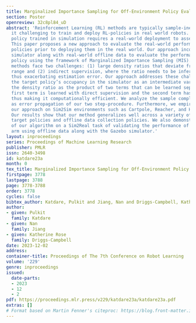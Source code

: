 ```yaml
---
title: Marginalized Importance Sampling for Off-Environment Policy Evaluation
section: Poster
openreview: 32c8pl84_uD
abstract: 'Reinforcement Learning (RL) methods are typically sample-inefficient, making
  it challenging to train and deploy RL-policies in real world robots. Even a robust
  policy trained in simulation requires a real-world deployment to assess their performance.
  This paper proposes a new approach to evaluate the real-world performance of agent
  policies prior to deploying them in the real world. Our approach incorporates a
  simulator along with real-world offline data to evaluate the performance of any
  policy using the framework of Marginalized Importance Sampling (MIS). Existing MIS
  methods face two challenges: (1) large density ratios that deviate from a reasonable
  range and (2) indirect supervision, where the ratio needs to be inferred indirectly,
  thus exacerbating estimation error. Our approach addresses these challenges by introducing
  the target policy’s occupancy in the simulator as an intermediate variable and learning
  the density ratio as the product of two terms that can be learned separately. The
  first term is learned with direct supervision and the second term has a small magnitude,
  thus making it computationally efficient. We analyze the sample complexity as well
  as error propagation of our two step-procedure. Furthermore, we empirically evaluate
  our approach on Sim2Sim environments such as Cartpole, Reacher, and Half-Cheetah.
  Our results show that our method generalizes well across a variety of Sim2Sim gap,
  target policies and offline data collection policies. We also demonstrate the performance
  of our algorithm on a Sim2Real task of validating the performance of a 7 DoF robotic
  arm using offline data along with the Gazebo simulator.'
layout: inproceedings
series: Proceedings of Machine Learning Research
publisher: PMLR
issn: 2640-3498
id: katdare23a
month: 0
tex_title: Marginalized Importance Sampling for Off-Environment Policy Evaluation
firstpage: 3778
lastpage: 3788
page: 3778-3788
order: 3778
cycles: false
bibtex_author: Katdare, Pulkit and Jiang, Nan and Driggs-Campbell, Katherine Rose
author:
- given: Pulkit
  family: Katdare
- given: Nan
  family: Jiang
- given: Katherine Rose
  family: Driggs-Campbell
date: 2023-12-02
address:
container-title: Proceedings of The 7th Conference on Robot Learning
volume: '229'
genre: inproceedings
issued:
  date-parts:
  - 2023
  - 12
  - 2
pdf: https://proceedings.mlr.press/v229/katdare23a/katdare23a.pdf
extras: []
# Format based on Martin Fenner's citeproc: https://blog.front-matter.io/posts/citeproc-yaml-for-bibliographies/
---
```

